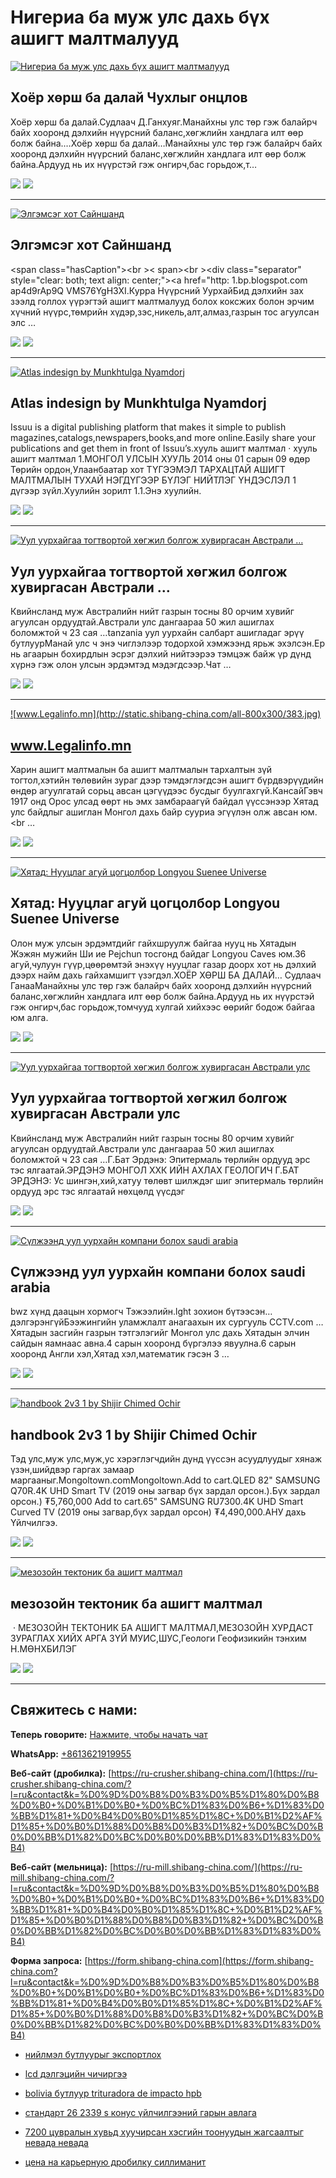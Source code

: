 # Нигериа ба муж улс дахь бүх ашигт малтмалууд

<a href="https://swt.shibang-china.com/?l=ru&img&k=%D0%9D%D0%B8%D0%B3%D0%B5%D1%80%D0%B8%D0%B0+%D0%B1%D0%B0+%D0%BC%D1%83%D0%B6+%D1%83%D0%BB%D1%81+%D0%B4%D0%B0%D1%85%D1%8C+%D0%B1%D2%AF%D1%85+%D0%B0%D1%88%D0%B8%D0%B3%D1%82+%D0%BC%D0%B0%D0%BB%D1%82%D0%BC%D0%B0%D0%BB%D1%83%D1%83%D0%B4" target="_blank">![Нигериа ба муж улс дахь бүх ашигт малтмалууд](http://static.shibang-china.com/all-800x300/1015.jpg)</a>

## Хоёр хөрш ба далай Чухлыг онцлов
Хоёр хөрш ба далай.Судлаач Д.Ганхуяг.Манайхны улс төр гэж балайрч байх хооронд дэлхийн нүүрсний баланс,хөгжлийн хандлага илт өөр болж байна.…Хоёр хөрш ба далай…Манайхны улс төр гэж балайрч байх хооронд дэлхийн нүүрсний баланс,хөгжлийн хандлага илт өөр болж байна.Ардууд нь их нүүрстэй гэж онгирч,бас горьдож,т…


<a href="https://whatsapp.shibangsoft.com/WhatsApp.php" target="_blank" title="WhatsApp">![](http://static.shibang-china.com/icon/whatsapp.png)</a> <a href="https://swt.shibang-china.com/?l=ru&icon&k=%D0%9D%D0%B8%D0%B3%D0%B5%D1%80%D0%B8%D0%B0+%D0%B1%D0%B0+%D0%BC%D1%83%D0%B6+%D1%83%D0%BB%D1%81+%D0%B4%D0%B0%D1%85%D1%8C+%D0%B1%D2%AF%D1%85+%D0%B0%D1%88%D0%B8%D0%B3%D1%82+%D0%BC%D0%B0%D0%BB%D1%82%D0%BC%D0%B0%D0%BB%D1%83%D1%83%D0%B4" target="_blank">![](http://static.shibang-china.com/icon/chat-ru.png)</a>

---

<a href="https://swt.shibang-china.com/?l=ru&img&k=%D0%9D%D0%B8%D0%B3%D0%B5%D1%80%D0%B8%D0%B0+%D0%B1%D0%B0+%D0%BC%D1%83%D0%B6+%D1%83%D0%BB%D1%81+%D0%B4%D0%B0%D1%85%D1%8C+%D0%B1%D2%AF%D1%85+%D0%B0%D1%88%D0%B8%D0%B3%D1%82+%D0%BC%D0%B0%D0%BB%D1%82%D0%BC%D0%B0%D0%BB%D1%83%D1%83%D0%B4" target="_blank">![Элгэмсэг хот Сайншанд](http://static.shibang-china.com/all-800x300/1259.jpg)</a>

## Элгэмсэг хот Сайншанд
&lt;span class=&quot;hasCaption&quot;&gt;&lt;br &gt;&lt; span&gt;&lt;br &gt;&lt;div class=&quot;separator&quot; style=&quot;clear: both; text align: center;&quot;&gt;&lt;a href=&quot;http: 1.bp.blogspot.com ap4d9rAp9Q VMS76YgH3XI.Курра Нүүрсний УурхайБид дэлхийн зах зээлд голлох үүрэгтэй ашигт малтмалууд болох коксжих болон эрчим хүчний нүүрс,төмрийн хүдэр,зэс,никель,алт,алмаз,газрын тос агуулсан элс …


<a href="https://whatsapp.shibangsoft.com/WhatsApp.php" target="_blank" title="WhatsApp">![](http://static.shibang-china.com/icon/whatsapp.png)</a> <a href="https://swt.shibang-china.com/?l=ru&icon&k=%D0%9D%D0%B8%D0%B3%D0%B5%D1%80%D0%B8%D0%B0+%D0%B1%D0%B0+%D0%BC%D1%83%D0%B6+%D1%83%D0%BB%D1%81+%D0%B4%D0%B0%D1%85%D1%8C+%D0%B1%D2%AF%D1%85+%D0%B0%D1%88%D0%B8%D0%B3%D1%82+%D0%BC%D0%B0%D0%BB%D1%82%D0%BC%D0%B0%D0%BB%D1%83%D1%83%D0%B4" target="_blank">![](http://static.shibang-china.com/icon/chat-ru.png)</a>

---

<a href="https://swt.shibang-china.com/?l=ru&img&k=%D0%9D%D0%B8%D0%B3%D0%B5%D1%80%D0%B8%D0%B0+%D0%B1%D0%B0+%D0%BC%D1%83%D0%B6+%D1%83%D0%BB%D1%81+%D0%B4%D0%B0%D1%85%D1%8C+%D0%B1%D2%AF%D1%85+%D0%B0%D1%88%D0%B8%D0%B3%D1%82+%D0%BC%D0%B0%D0%BB%D1%82%D0%BC%D0%B0%D0%BB%D1%83%D1%83%D0%B4" target="_blank">![Atlas indesign by Munkhtulga Nyamdorj](http://static.shibang-china.com/all-800x300/100.jpg)</a>

## Atlas indesign by Munkhtulga Nyamdorj
Issuu is a digital publishing platform that makes it simple to publish magazines,catalogs,newspapers,books,and more online.Easily share your publications and get them in front of Issuu’s.хууль ашигт малтмал&nbsp;&#0183;&#32;хууль ашигт малтмал 1.МОНГОЛ УЛСЫН ХУУЛЬ 2014 оны 01 сарын 09 өдөр Төрийн ордон,Улаанбаатар хот ТҮГЭЭМЭЛ ТАРХАЦТАЙ АШИГТ МАЛТМАЛЫН ТУХАЙ НЭГДҮГЭЭР БҮЛЭГ НИЙТЛЭГ ҮНДЭСЛЭЛ 1 дүгээр зүйл.Хуулийн зорилт 1.1.Энэ хуулийн.


<a href="https://whatsapp.shibangsoft.com/WhatsApp.php" target="_blank" title="WhatsApp">![](http://static.shibang-china.com/icon/whatsapp.png)</a> <a href="https://swt.shibang-china.com/?l=ru&icon&k=%D0%9D%D0%B8%D0%B3%D0%B5%D1%80%D0%B8%D0%B0+%D0%B1%D0%B0+%D0%BC%D1%83%D0%B6+%D1%83%D0%BB%D1%81+%D0%B4%D0%B0%D1%85%D1%8C+%D0%B1%D2%AF%D1%85+%D0%B0%D1%88%D0%B8%D0%B3%D1%82+%D0%BC%D0%B0%D0%BB%D1%82%D0%BC%D0%B0%D0%BB%D1%83%D1%83%D0%B4" target="_blank">![](http://static.shibang-china.com/icon/chat-ru.png)</a>

---

<a href="https://swt.shibang-china.com/?l=ru&img&k=%D0%9D%D0%B8%D0%B3%D0%B5%D1%80%D0%B8%D0%B0+%D0%B1%D0%B0+%D0%BC%D1%83%D0%B6+%D1%83%D0%BB%D1%81+%D0%B4%D0%B0%D1%85%D1%8C+%D0%B1%D2%AF%D1%85+%D0%B0%D1%88%D0%B8%D0%B3%D1%82+%D0%BC%D0%B0%D0%BB%D1%82%D0%BC%D0%B0%D0%BB%D1%83%D1%83%D0%B4" target="_blank">![Уул уурхайгаа тогтвортой хөгжил болгож хувиргасан Австрали …](http://static.shibang-china.com/all-800x300/1344.jpg)</a>

## Уул уурхайгаа тогтвортой хөгжил болгож хувиргасан Австрали …
Квийнсланд муж Австралийн нийт газрын тосны 80 орчим хувийг агуулсан ордуудтай.Австрали улс дангаараа 50 жил ашиглах боломжтой ч 23 сая …tanzania уул уурхайн салбарт ашигладаг эрүү бутлуурМанай улс ч энэ чиглэлээр тодорхой хэмжээнд ярьж эхэлсэн.Ер нь агаарын бохирдлын эсрэг дэлхий нийтээрээ тэмцэж байж үр дүнд хүрнэ гэж олон улсын эрдэмтэд мэдэгдсээр.Чат …


<a href="https://whatsapp.shibangsoft.com/WhatsApp.php" target="_blank" title="WhatsApp">![](http://static.shibang-china.com/icon/whatsapp.png)</a> <a href="https://swt.shibang-china.com/?l=ru&icon&k=%D0%9D%D0%B8%D0%B3%D0%B5%D1%80%D0%B8%D0%B0+%D0%B1%D0%B0+%D0%BC%D1%83%D0%B6+%D1%83%D0%BB%D1%81+%D0%B4%D0%B0%D1%85%D1%8C+%D0%B1%D2%AF%D1%85+%D0%B0%D1%88%D0%B8%D0%B3%D1%82+%D0%BC%D0%B0%D0%BB%D1%82%D0%BC%D0%B0%D0%BB%D1%83%D1%83%D0%B4" target="_blank">![](http://static.shibang-china.com/icon/chat-ru.png)</a>

---

<a href="https://swt.shibang-china.com/?l=ru&img&k=%D0%9D%D0%B8%D0%B3%D0%B5%D1%80%D0%B8%D0%B0+%D0%B1%D0%B0+%D0%BC%D1%83%D0%B6+%D1%83%D0%BB%D1%81+%D0%B4%D0%B0%D1%85%D1%8C+%D0%B1%D2%AF%D1%85+%D0%B0%D1%88%D0%B8%D0%B3%D1%82+%D0%BC%D0%B0%D0%BB%D1%82%D0%BC%D0%B0%D0%BB%D1%83%D1%83%D0%B4" target="_blank">![www.Legalinfo.mn](http://static.shibang-china.com/all-800x300/383.jpg)</a>

## www.Legalinfo.mn
Харин ашигт малтмалын ба ашигт малтмалын тархалтын зүй тогтол,хэтийн төлөвийн зураг дээр тэмдэглэгдсэн ашигт бүрдвэрүүдийн өндөр агуулгатай сорьц авсан цэгүүдээс бусдыг буулгахгүй.КансайГэвч 1917 онд Орос улсад өөрт нь эмх замбараагүй байдал үүссэнээр Хятад улс байдлыг ашиглан Монгол дахь байр сууриа эгүүлэн олж авсан юм.&lt;br …


<a href="https://whatsapp.shibangsoft.com/WhatsApp.php" target="_blank" title="WhatsApp">![](http://static.shibang-china.com/icon/whatsapp.png)</a> <a href="https://swt.shibang-china.com/?l=ru&icon&k=%D0%9D%D0%B8%D0%B3%D0%B5%D1%80%D0%B8%D0%B0+%D0%B1%D0%B0+%D0%BC%D1%83%D0%B6+%D1%83%D0%BB%D1%81+%D0%B4%D0%B0%D1%85%D1%8C+%D0%B1%D2%AF%D1%85+%D0%B0%D1%88%D0%B8%D0%B3%D1%82+%D0%BC%D0%B0%D0%BB%D1%82%D0%BC%D0%B0%D0%BB%D1%83%D1%83%D0%B4" target="_blank">![](http://static.shibang-china.com/icon/chat-ru.png)</a>

---

<a href="https://swt.shibang-china.com/?l=ru&img&k=%D0%9D%D0%B8%D0%B3%D0%B5%D1%80%D0%B8%D0%B0+%D0%B1%D0%B0+%D0%BC%D1%83%D0%B6+%D1%83%D0%BB%D1%81+%D0%B4%D0%B0%D1%85%D1%8C+%D0%B1%D2%AF%D1%85+%D0%B0%D1%88%D0%B8%D0%B3%D1%82+%D0%BC%D0%B0%D0%BB%D1%82%D0%BC%D0%B0%D0%BB%D1%83%D1%83%D0%B4" target="_blank">![Хятад: Нууцлаг агуй цогцолбор Longyou Suenee Universe](http://static.shibang-china.com/all-800x300/1493.jpg)</a>

## Хятад: Нууцлаг агуй цогцолбор Longyou Suenee Universe
Олон муж улсын эрдэмтдийг гайхшруулж байгаа нууц нь Хятадын Жэжян мужийн Ши ие Pejchun тосгонд байдаг Longyou Caves юм.36 агуй,чулуун гүүр,цөөрөмтэй энэхүү нууцлаг газар доорх хот нь дэлхий дээрх найм дахь гайхамшигт үзэгдэл.ХОЁР ХӨРШ БА ДАЛАЙ… Судлаач ГанааМанайхны улс төр гэж балайрч байх хооронд дэлхийн нүүрсний баланс,хөгжлийн хандлага илт өөр болж байна.Ардууд нь их нүүрстэй гэж онгирч,бас горьдож,томчууд хулгай хийхээс өөрийг бодож байгаа юм алга.


<a href="https://whatsapp.shibangsoft.com/WhatsApp.php" target="_blank" title="WhatsApp">![](http://static.shibang-china.com/icon/whatsapp.png)</a> <a href="https://swt.shibang-china.com/?l=ru&icon&k=%D0%9D%D0%B8%D0%B3%D0%B5%D1%80%D0%B8%D0%B0+%D0%B1%D0%B0+%D0%BC%D1%83%D0%B6+%D1%83%D0%BB%D1%81+%D0%B4%D0%B0%D1%85%D1%8C+%D0%B1%D2%AF%D1%85+%D0%B0%D1%88%D0%B8%D0%B3%D1%82+%D0%BC%D0%B0%D0%BB%D1%82%D0%BC%D0%B0%D0%BB%D1%83%D1%83%D0%B4" target="_blank">![](http://static.shibang-china.com/icon/chat-ru.png)</a>

---

<a href="https://swt.shibang-china.com/?l=ru&img&k=%D0%9D%D0%B8%D0%B3%D0%B5%D1%80%D0%B8%D0%B0+%D0%B1%D0%B0+%D0%BC%D1%83%D0%B6+%D1%83%D0%BB%D1%81+%D0%B4%D0%B0%D1%85%D1%8C+%D0%B1%D2%AF%D1%85+%D0%B0%D1%88%D0%B8%D0%B3%D1%82+%D0%BC%D0%B0%D0%BB%D1%82%D0%BC%D0%B0%D0%BB%D1%83%D1%83%D0%B4" target="_blank">![Уул уурхайгаа тогтвортой хөгжил болгож хувиргасан Австрали улс](http://static.shibang-china.com/all-800x300/1165.jpg)</a>

## Уул уурхайгаа тогтвортой хөгжил болгож хувиргасан Австрали улс
Квийнсланд муж Австралийн нийт газрын тосны 80 орчим хувийг агуулсан ордуудтай.Австрали улс дангаараа 50 жил ашиглах боломжтой ч 23 сая …Г.Бат Эрдэнэ: Эпитермаль төрлийн ордууд эрс тэс ялгаатай.ЭРДЭНЭ МОНГОЛ ХХК ИЙН АХЛАХ ГЕОЛОГИЧ Г.БАТ ЭРДЭНЭ: Ус шингэн,хий,хатуу төлөвт шилждэг шиг эпитермаль төрлийн ордууд эрс тэс ялгаатай нөхцөлд үүсдэг


<a href="https://whatsapp.shibangsoft.com/WhatsApp.php" target="_blank" title="WhatsApp">![](http://static.shibang-china.com/icon/whatsapp.png)</a> <a href="https://swt.shibang-china.com/?l=ru&icon&k=%D0%9D%D0%B8%D0%B3%D0%B5%D1%80%D0%B8%D0%B0+%D0%B1%D0%B0+%D0%BC%D1%83%D0%B6+%D1%83%D0%BB%D1%81+%D0%B4%D0%B0%D1%85%D1%8C+%D0%B1%D2%AF%D1%85+%D0%B0%D1%88%D0%B8%D0%B3%D1%82+%D0%BC%D0%B0%D0%BB%D1%82%D0%BC%D0%B0%D0%BB%D1%83%D1%83%D0%B4" target="_blank">![](http://static.shibang-china.com/icon/chat-ru.png)</a>

---

<a href="https://swt.shibang-china.com/?l=ru&img&k=%D0%9D%D0%B8%D0%B3%D0%B5%D1%80%D0%B8%D0%B0+%D0%B1%D0%B0+%D0%BC%D1%83%D0%B6+%D1%83%D0%BB%D1%81+%D0%B4%D0%B0%D1%85%D1%8C+%D0%B1%D2%AF%D1%85+%D0%B0%D1%88%D0%B8%D0%B3%D1%82+%D0%BC%D0%B0%D0%BB%D1%82%D0%BC%D0%B0%D0%BB%D1%83%D1%83%D0%B4" target="_blank">![Сүлжээнд уул уурхайн компани болох saudi arabia](http://static.shibang-china.com/all-800x300/1054.jpg)</a>

## Сүлжээнд уул уурхайн компани болох saudi arabia
bwz хүнд даацын хормогч Тэжээлийн.lght зохион бүтээсэн… дэлгэрэнгүйБээжингийн уламжлалт анагаахын их сургууль CCTV.com …Хятадын засгийн газрын тэтгэлэгийг Монгол улс дахь Хятадын элчин сайдын яамнаас авна.4 сарын хооронд бүргэлээ явуулна.6 сарын хооронд Англи хэл,Хятад хэл,математик гэсэн 3 …


<a href="https://whatsapp.shibangsoft.com/WhatsApp.php" target="_blank" title="WhatsApp">![](http://static.shibang-china.com/icon/whatsapp.png)</a> <a href="https://swt.shibang-china.com/?l=ru&icon&k=%D0%9D%D0%B8%D0%B3%D0%B5%D1%80%D0%B8%D0%B0+%D0%B1%D0%B0+%D0%BC%D1%83%D0%B6+%D1%83%D0%BB%D1%81+%D0%B4%D0%B0%D1%85%D1%8C+%D0%B1%D2%AF%D1%85+%D0%B0%D1%88%D0%B8%D0%B3%D1%82+%D0%BC%D0%B0%D0%BB%D1%82%D0%BC%D0%B0%D0%BB%D1%83%D1%83%D0%B4" target="_blank">![](http://static.shibang-china.com/icon/chat-ru.png)</a>

---

<a href="https://swt.shibang-china.com/?l=ru&img&k=%D0%9D%D0%B8%D0%B3%D0%B5%D1%80%D0%B8%D0%B0+%D0%B1%D0%B0+%D0%BC%D1%83%D0%B6+%D1%83%D0%BB%D1%81+%D0%B4%D0%B0%D1%85%D1%8C+%D0%B1%D2%AF%D1%85+%D0%B0%D1%88%D0%B8%D0%B3%D1%82+%D0%BC%D0%B0%D0%BB%D1%82%D0%BC%D0%B0%D0%BB%D1%83%D1%83%D0%B4" target="_blank">![handbook 2v3 1 by Shijir Chimed Ochir](http://static.shibang-china.com/all-800x300/1411.jpg)</a>

## handbook 2v3 1 by Shijir Chimed Ochir
Тэд улс,муж улс,муж,ус хэрэглэгчдийн дунд үүссэн асуудлуудыг хянаж үзэн,шийдвэр гаргах замаар маргааныг.Mongoltown.comMongoltown.Add to cart.QLED 82&quot; SAMSUNG Q70R.4K UHD Smart TV (2019 оны загвар бүх зардал орсон.).Бүх зардал орсон.) ₮5,760,000 Add to cart.65&quot; SAMSUNG RU7300.4K UHD Smart Curved TV (2019 оны загвар,бүх зардал орсон) ₮4,490,000.АНУ дахь Үйлчилгээ.


<a href="https://whatsapp.shibangsoft.com/WhatsApp.php" target="_blank" title="WhatsApp">![](http://static.shibang-china.com/icon/whatsapp.png)</a> <a href="https://swt.shibang-china.com/?l=ru&icon&k=%D0%9D%D0%B8%D0%B3%D0%B5%D1%80%D0%B8%D0%B0+%D0%B1%D0%B0+%D0%BC%D1%83%D0%B6+%D1%83%D0%BB%D1%81+%D0%B4%D0%B0%D1%85%D1%8C+%D0%B1%D2%AF%D1%85+%D0%B0%D1%88%D0%B8%D0%B3%D1%82+%D0%BC%D0%B0%D0%BB%D1%82%D0%BC%D0%B0%D0%BB%D1%83%D1%83%D0%B4" target="_blank">![](http://static.shibang-china.com/icon/chat-ru.png)</a>

---

<a href="https://swt.shibang-china.com/?l=ru&img&k=%D0%9D%D0%B8%D0%B3%D0%B5%D1%80%D0%B8%D0%B0+%D0%B1%D0%B0+%D0%BC%D1%83%D0%B6+%D1%83%D0%BB%D1%81+%D0%B4%D0%B0%D1%85%D1%8C+%D0%B1%D2%AF%D1%85+%D0%B0%D1%88%D0%B8%D0%B3%D1%82+%D0%BC%D0%B0%D0%BB%D1%82%D0%BC%D0%B0%D0%BB%D1%83%D1%83%D0%B4" target="_blank">![мезозойн тектоник ба ашигт малтмал](http://static.shibang-china.com/all-800x300/314.jpg)</a>

## мезозойн тектоник ба ашигт малтмал
&nbsp;&#0183;&#32;МЕЗОЗОЙН ТЕКТОНИК БА АШИГТ МАЛТМАЛ,МЕЗОЗОЙН ХУРДАСТ ЗУРАГЛАХ ХИЙХ АРГА ЗҮЙ МУИС,ШУС,Геологи Геофизикийн тэнхим Н.МӨНХБИЛЭГ

<a href="https://whatsapp.shibangsoft.com/WhatsApp.php" target="_blank" title="WhatsApp">![](http://static.shibang-china.com/icon/whatsapp.png)</a> <a href="https://swt.shibang-china.com/?l=ru&icon&k=%D0%9D%D0%B8%D0%B3%D0%B5%D1%80%D0%B8%D0%B0+%D0%B1%D0%B0+%D0%BC%D1%83%D0%B6+%D1%83%D0%BB%D1%81+%D0%B4%D0%B0%D1%85%D1%8C+%D0%B1%D2%AF%D1%85+%D0%B0%D1%88%D0%B8%D0%B3%D1%82+%D0%BC%D0%B0%D0%BB%D1%82%D0%BC%D0%B0%D0%BB%D1%83%D1%83%D0%B4" target="_blank">![](http://static.shibang-china.com/icon/chat-ru.png)</a>

---
## Свяжитесь с нами:

**Теперь говорите:** [Нажмите, чтобы начать чат](https://swt.shibang-china.com?l=ru&contact&k=%D0%9D%D0%B8%D0%B3%D0%B5%D1%80%D0%B8%D0%B0+%D0%B1%D0%B0+%D0%BC%D1%83%D0%B6+%D1%83%D0%BB%D1%81+%D0%B4%D0%B0%D1%85%D1%8C+%D0%B1%D2%AF%D1%85+%D0%B0%D1%88%D0%B8%D0%B3%D1%82+%D0%BC%D0%B0%D0%BB%D1%82%D0%BC%D0%B0%D0%BB%D1%83%D1%83%D0%B4)

**WhatsApp:**  [+8613621919955](https://whatsapp.shibangsoft.com/WhatsApp.php)

**Веб-сайт (дробилка):** [https://ru-crusher.shibang-china.com/](https://ru-crusher.shibang-china.com/?l=ru&contact&k=%D0%9D%D0%B8%D0%B3%D0%B5%D1%80%D0%B8%D0%B0+%D0%B1%D0%B0+%D0%BC%D1%83%D0%B6+%D1%83%D0%BB%D1%81+%D0%B4%D0%B0%D1%85%D1%8C+%D0%B1%D2%AF%D1%85+%D0%B0%D1%88%D0%B8%D0%B3%D1%82+%D0%BC%D0%B0%D0%BB%D1%82%D0%BC%D0%B0%D0%BB%D1%83%D1%83%D0%B4)

**Веб-сайт (мельница):** [https://ru-mill.shibang-china.com/](https://ru-mill.shibang-china.com/?l=ru&contact&k=%D0%9D%D0%B8%D0%B3%D0%B5%D1%80%D0%B8%D0%B0+%D0%B1%D0%B0+%D0%BC%D1%83%D0%B6+%D1%83%D0%BB%D1%81+%D0%B4%D0%B0%D1%85%D1%8C+%D0%B1%D2%AF%D1%85+%D0%B0%D1%88%D0%B8%D0%B3%D1%82+%D0%BC%D0%B0%D0%BB%D1%82%D0%BC%D0%B0%D0%BB%D1%83%D1%83%D0%B4)

**Форма запроса:** [https://form.shibang-china.com](https://form.shibang-china.com?l=ru&contact&k=%D0%9D%D0%B8%D0%B3%D0%B5%D1%80%D0%B8%D0%B0+%D0%B1%D0%B0+%D0%BC%D1%83%D0%B6+%D1%83%D0%BB%D1%81+%D0%B4%D0%B0%D1%85%D1%8C+%D0%B1%D2%AF%D1%85+%D0%B0%D1%88%D0%B8%D0%B3%D1%82+%D0%BC%D0%B0%D0%BB%D1%82%D0%BC%D0%B0%D0%BB%D1%83%D1%83%D0%B4)

* [нийлмэл бутлуурыг экспортлох](../128/%D0%BD%D0%B8%D0%B9%D0%BB%D0%BC%D1%8D%D0%BB%20%D0%B1%D1%83%D1%82%D0%BB%D1%83%D1%83%D1%80%D1%8B%D0%B3%20%D1%8D%D0%BA%D1%81%D0%BF%D0%BE%D1%80%D1%82%D0%BB%D0%BE%D1%85.md)

* [lcd дэлгэцийн чичиргээ](../128/lcd%20%D0%B4%D1%8D%D0%BB%D0%B3%D1%8D%D1%86%D0%B8%D0%B9%D0%BD%20%D1%87%D0%B8%D1%87%D0%B8%D1%80%D0%B3%D1%8D%D1%8D.md)

* [bolivia бутлуур trituradora de impacto hpb](../129/bolivia%20%D0%B1%D1%83%D1%82%D0%BB%D1%83%D1%83%D1%80%20trituradora%20de%20impacto%20hpb.md)

* [стандарт 26 2339 s конус үйлчилгээний гарын авлага](../128/%D1%81%D1%82%D0%B0%D0%BD%D0%B4%D0%B0%D1%80%D1%82%2026%202339%20s%20%D0%BA%D0%BE%D0%BD%D1%83%D1%81%20%D2%AF%D0%B9%D0%BB%D1%87%D0%B8%D0%BB%D0%B3%D1%8D%D1%8D%D0%BD%D0%B8%D0%B9%20%D0%B3%D0%B0%D1%80%D1%8B%D0%BD%20%D0%B0%D0%B2%D0%BB%D0%B0%D0%B3%D0%B0.md)

* [7200 цувралын хувьд хуучирсан хэсгийн тоонуудын жагсаалтыг невада невада](../127/7200%20%D1%86%D1%83%D0%B2%D1%80%D0%B0%D0%BB%D1%8B%D0%BD%20%D1%85%D1%83%D0%B2%D1%8C%D0%B4%20%D1%85%D1%83%D1%83%D1%87%D0%B8%D1%80%D1%81%D0%B0%D0%BD%20%D1%85%D1%8D%D1%81%D0%B3%D0%B8%D0%B9%D0%BD%20%D1%82%D0%BE%D0%BE%D0%BD%D1%83%D1%83%D0%B4%D1%8B%D0%BD%20%D0%B6%D0%B0%D0%B3%D1%81%D0%B0%D0%B0%D0%BB%D1%82%D1%8B%D0%B3%20%D0%BD%D0%B5%D0%B2%D0%B0%D0%B4%D0%B0%20%D0%BD%D0%B5%D0%B2%D0%B0%D0%B4%D0%B0.md)

* [цена на карьерную дробилку силлиманит](../126/%D1%86%D0%B5%D0%BD%D0%B0%20%D0%BD%D0%B0%20%D0%BA%D0%B0%D1%80%D1%8C%D0%B5%D1%80%D0%BD%D1%83%D1%8E%20%D0%B4%D1%80%D0%BE%D0%B1%D0%B8%D0%BB%D0%BA%D1%83%20%D1%81%D0%B8%D0%BB%D0%BB%D0%B8%D0%BC%D0%B0%D0%BD%D0%B8%D1%82.md)